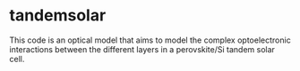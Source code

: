 # tandemsolar

This code is an optical model that aims to model the complex optoelectronic interactions between the different layers in a perovskite/Si
tandem solar cell.
